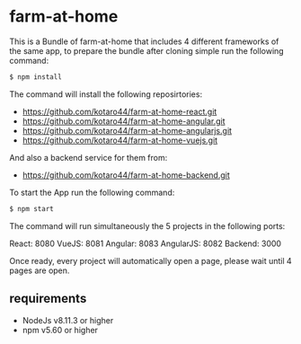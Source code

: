 # farm-at-home

This is a Bundle of farm-at-home that includes 4 different frameworks of the same app, to prepare the bundle after cloning simple run the following command:

```javascript
$ npm install
```
The command will install the following reposirtories:

* https://github.com/kotaro44/farm-at-home-react.git
* https://github.com/kotaro44/farm-at-home-angular.git
* https://github.com/kotaro44/farm-at-home-angularjs.git
* https://github.com/kotaro44/farm-at-home-vuejs.git

And also a backend service for them from:

* https://github.com/kotaro44/farm-at-home-backend.git

To start the App run the following command:

```javascript
$ npm start
```

The command will run simultaneously the 5 projects in the following ports:

React: 8080
VueJS: 8081
Angular: 8083
AngularJS: 8082
Backend: 3000

Once ready, every project will automatically open a page, please wait until 4 pages are open.

## requirements
* NodeJs v8.11.3 or higher
* npm v5.60 or higher
